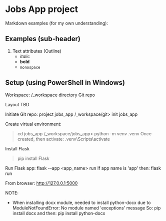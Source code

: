 # Jobs App project

Markdown examples (for my own understanding):

## Examples (sub-header)

1. Text attributes (Outline)
   * _italic_
   * **bold**
   * `monospace`

## Setup (using PowerShell in Windows)

Workspace: /_workspace directory
Git repo

Layout
TBD

Initiate Git repo:
project jobs_app
/_workspace/git> init jobs_app

Create virtual environment:
> cd jobs_app
/_workspace/jobs_app> python -m venv .venv
Once created, then activate:
> .venv\Scripts\activate

Install Flask
> pip install Flask

Run Flask app:
flask --app <app_name> run
If app name is 'app' then:
flask run

From browser: http://127.0.0.1:5000

NOTE:
- When installing docx module, needed to install python-docx due to 
ModuleNotFoundError: No module named 'exceptions' message
So:
    pip install docx
and then:
    pip install python-docx 